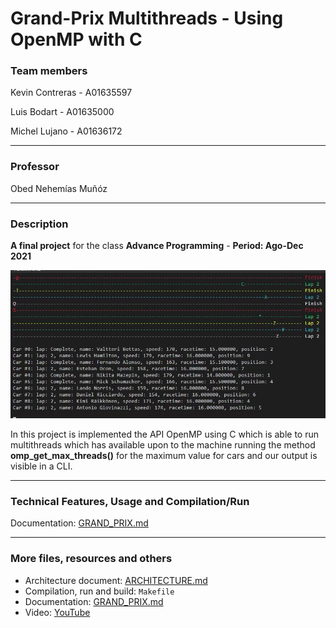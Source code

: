 # Grand-Prix Multithreads - Using OpenMP with C
### Team members


Kevin Contreras - A01635597

Luis Bodart - A01635000

Michel Lujano - A01636172

***

### Professor

Obed Nehemías Muñóz

***

### Description

**A final project** for the class **Advance Programming** - **Period: Ago-Dec 2021**

![Grand-Prix animation](./grandprix.gif)

In this project is implemented the API OpenMP using C which is able to run multithreads which has available upon to the machine running the method **omp_get_max_threads()** for the maximum value for cars and our output is visible in a CLI.

***

### Technical Features, Usage and Compilation/Run

Documentation: [GRAND_PRIX.md](./GRAND_PRIX.md)

***

### More files, resources and others
 	
* Architecture document: [ARCHITECTURE.md](./ARCHITECTURE.md)
* Compilation, run and build: `Makefile`
* Documentation: [GRAND_PRIX.md](./GRAND_PRIX.md)
* Video: [YouTube](#)



